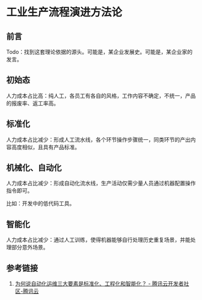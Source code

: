 # 工业生产流程演进方法论


## 前言

Todo：找到这套理论依据的源头。可能是，某企业发展史。可能是，某企业家的发言。

## 初始态
人力成本占比高：纯人工，各员工有各自的风格，工作内容不确定，不统一，产品的报废率、返工率高。

## 标准化
人力成本占比减少：形成人工流水线，各个环节操作步骤统一，同类环节的产出内容高度相似，且具有产品标准。

## 机械化、自动化
人力成本占比减少：形成自动化流水线，生产活动仅需少量人员通过机器配置操作指令即可。

比如：开发中的低代码工具。

## 智能化
人力成本占比减少：通过人工训练，使得机器能够自行处理历史重复场景，并能处理部分意外场景。


## 参考链接
1. [为何说自动化运维三大要素是标准化、工程化和智能化？ - 腾讯云开发者社区-腾讯云](https://cloud.tencent.com/developer/news/176901)